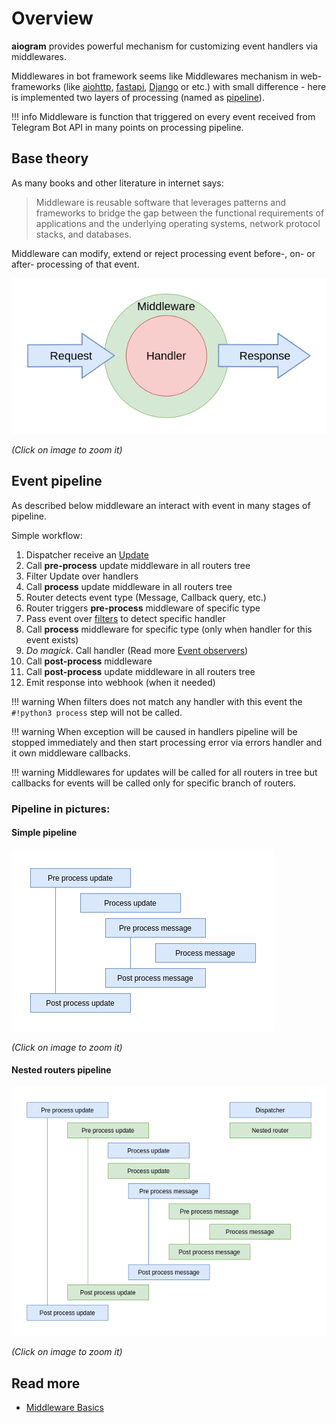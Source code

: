 # Overview

**aiogram** provides powerful mechanism for customizing event handlers via middlewares.

Middlewares in bot framework seems like Middlewares mechanism in web-frameworks
(like [aiohttp](https://docs.aiohttp.org/en/stable/web_advanced.html#aiohttp-web-middlewares),
[fastapi](https://fastapi.tiangolo.com/tutorial/middleware/),
[Django](https://docs.djangoproject.com/en/3.0/topics/http/middleware/) or etc.)
with small difference - here is implemented two layers of processing
(named as [pipeline](#event-pipeline)).

!!! info
    Middleware is function that triggered on every event received from
    Telegram Bot API in many points on processing pipeline.

## Base theory

As many books and other literature in internet says:
> Middleware is reusable software that leverages patterns and frameworks to bridge
>the gap between the functional requirements of applications and the underlying operating systems,
> network protocol stacks, and databases.

Middleware can modify, extend or reject processing event before-,
on- or after- processing of that event.

[![middlewares](../../assets/images/basics_middleware.png)](../../assets/images/basics_middleware.png)

_(Click on image to zoom it)_

## Event pipeline

As described below middleware an interact with event in many stages of pipeline.

Simple workflow:

1. Dispatcher receive an [Update](../../api/types/update.md)
1. Call **pre-process** update middleware in all routers tree
1. Filter Update over handlers
1. Call **process** update middleware in all routers tree
1. Router detects event type (Message, Callback query, etc.)
1. Router triggers **pre-process** <event> middleware of specific type
1. Pass event over [filters](../filters/index.md) to detect specific handler
1. Call **process** <event> middleware for specific type (only when handler for this event exists)
1. *Do magick*. Call handler (Read more [Event observers](../router.md#event-observers))
1. Call **post-process** <event> middleware
1. Call **post-process** update middleware in all routers tree
1. Emit response into webhook (when it needed)

!!! warning
    When filters does not match any handler with this event the `#!python3 process`
    step will not be called.

!!! warning
    When exception will be caused in handlers pipeline will be stopped immediately
    and then start processing error via errors handler and it own middleware callbacks.

!!! warning
    Middlewares for updates will be called for all routers in tree but callbacks for events
    will be called only for specific branch of routers.

### Pipeline in pictures:

#### Simple pipeline

[![middlewares](../../assets/images/middleware_pipeline.png)](../../assets/images/middleware_pipeline.png)

_(Click on image to zoom it)_

#### Nested routers pipeline

[![middlewares](../../assets/images/middleware_pipeline_nested.png)](../../assets/images/middleware_pipeline_nested.png)

_(Click on image to zoom it)_

## Read more

- [Middleware Basics](basics.md)
